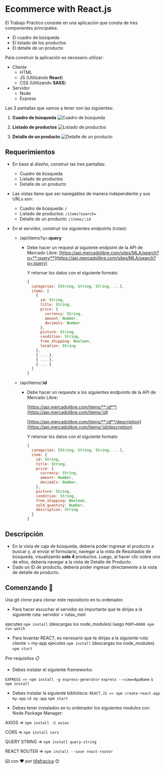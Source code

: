 # Ecommerce with React.js

El Trabajo Práctico consiste en una aplicación que consta de tres componentes principales:
* El cuadro de búsqueda
* El listado de los productos
* El detalle de un producto

Para construir la aplicación es necesario utilizar:
* Cliente
  * HTML
  * JS (Utilizando **React**)
  * CSS (Utilizando **SASS**)
* Servidor
  * Node
  * Express

Las 3 pantallas que vamos a tener son las siguientes:
1. **Cuadro de búsqueda**
![Cuadro de búsqueda](https://file-hwhxygmpvr.now.sh/)

2. **Listado de productos**
![Listado de productos](https://file-kcceuwuheb.now.sh/)

3. **Detalle de un producto**
![Detalle de un producto](https://file-yvkiahaere.now.sh/)


## Requerimientos

* En base al diseño, construir las tres pantallas:
  * Cuadro de búsqueda
  * Listado de productos
  * Detalle de un producto


* Las vistas tiene que ser navegables de manera independiente y sus URLs son:
  * Cuadro de búsqueda: `/`
  * Listado de productos: `/items?search=`
  * Detalle de un producto: `/items/:id`


* En el servidor, construir los siguientes endpoints (rutas):
  * /api/items?q=**:query**
    * Debe hacer un request al siguiente endpoint de la API de Mercado Libre: [https://api.mercadolibre.com/sites/MLA/search?q=**:query**](https://api.mercadolibre.com/sites/MLA/search?q=:query)

      Y retornar los datos con el siguiente formato
      ```js
      {
        categories: [String, String, String, ...],
        items: [
          {
            id: String,
            title: String,
            price: {
              currency: String,
              amount: Number,
              decimals: Number
            },
            picture: String,
            condition: String,
            free_shipping: Boolean,
            location: String
          },
          { ... },
          { ... },
          { ... }
        ]
      }
      ```

  * /api/items/**:id**
    * Debe hacer un requeste a los siguientes endpoints de la API de Mercado Libre:

      [https://api.mercadolibre.com/items/**:id**](https://api.mercadolibre.com/items/:id)

      [https://api.mercadolibre.com/items/**:id**/description](https://api.mercadolibre.com/items/:id/description)

      Y retornar los datos con el siguiente formato
      ```js
      {
        categories: [String, String, String, ...],
        item: {
          id: String,
          title: String,
          price: {
            currency: String,
            amount: Number,
            decimals: Number,
          },
          picture: String,
          condition: String,
          free_shipping: Boolean,
          sold_quantity: Number,
          description: String
        }
      }
      ```

## Descripción

* En la vista de caja de búsqueda, debería poder ingresar el producto a buscar y, al enviar el formulario, navegar a la vista de Resultados de búsqueda, visualizando **solo 4** productos. Luego, al hacer clic sobre uno de ellos, debería navegar a la vista de Detalle de Producto.
* Dado un ID de producto, debería poder ingresar directamente a la vista de detalle de producto.


## Comenzando 🚀
Usa git clone para clonar este repositorio en tu ordenador.

* Para hacer escuchar el servidor es importante que te dirijas a la siguiente ruta:
servidor > rutas_meli 

ejecutes `npm install` (descargas los node_modules)
luego `PORT=8080 npm run watch`

* Para levantar REACT, es necesario que te dirijas a la siguiente ruta:
cliente > my-app 
ejecutes `npm install` (descargas los node_modules)
`npm start`

Pre-requisitos 📋
* Debes instalar el siguiente frameworks:

`EXPRESS => npm install -g express-generator`
`express --view=AppName`
`$ npm install`

* Debes instalar la siguiente biblioteca:
`REACT.JS => npm create-react-app my-app`
`cd my-app`
`npm start`

* Debes tener instalados en tu ordenador los siguientes modulos con Node Package Manager:

AXIOS => `npm install -S axios`

CORS => `npm install cors`

QUERY STRING => `npm install query-string`

REACT ROUTER => `npm install --save react-router`

⌨️ con ❤️ por [tifafracica](https://github.com/tifafracica) 😊






